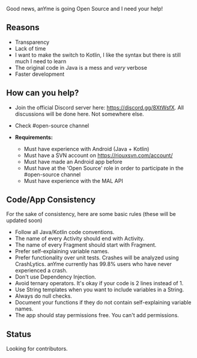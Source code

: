 Good news, anYme is going Open Source and I need your help!

## Reasons

* Transparency
* Lack of time
* I want to make the switch to Kotlin, I like the syntax but there is still much I need to learn
* The original code in Java is a mess and _very_ verbose
* Faster development


## How can you help?

* Join the official Discord server here: https://discord.gg/8XtWsfX. All discussions will be done here. Not somewhere else.
* Check #open-source channel

* **Requirements:**
	* Must have experience with Android (Java + Kotlin)
	* Must have a SVN account on https://riouxsvn.com/account/
	* Must have made an Android app before
	* Must have at the 'Open Source' role in order to participate in the #open-source channel
	* Must have experience with the MAL API

## Code/App Consistency

For the sake of consistency, here are some basic rules (these will be updated soon)

* Follow all Java/Kotlin code conventions.
* The name of every Activity should end with Activity.
* The name of every Fragment should start with Fragment.
* Prefer self-explaining variable names.
* Prefer functionality over unit tests. Crashes will be analyzed using CrashLytics. anYme currently has 99.8% users who have never experienced a crash.
* Don't use Dependency Injection.
* Avoid ternary operators. It's okay if your code is 2 lines instead of 1.
* Use String templates when you want to include variables in a String.
* Always do null checks.
* Document your functions if they do not contain self-explaining variable names.
* The app should stay permissions free. You can't add permissions.

## Status

Looking for contributors.
